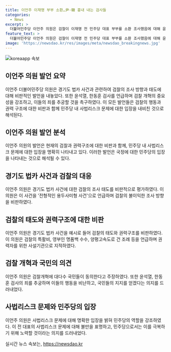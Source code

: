 ```yaml
---
title: 이언주 이재명 부부 소환…尹·韓 흉내 내는 검사들
categories:
  - News
excerpt: >
  더불어민주당 이언주 의원은 검찰이 이재명 전 민주당 대표 부부를 소환 조사했음에 대해 윤석열, 한동훈 흉내를 내는 어설픈 검사라며 비판했다. 또한, 경기도 법카 사건과 검찰의 태도에 대한 의견을 밝혔으며 국민들의 검찰개혁 동의를 얻을 것이라고 언급했다. 이어, 이 전 대표의 사법리스크 문제를 언급하며 민주당 집권을 위협할 수도 있다고 주장했다. 이언주 의원은 8.18전당대회 최고위원 출마를 선언했다.
feature_text: >
  더불어민주당 이언주 의원은 검찰이 이재명 전 민주당 대표 부부를 소환 조사했음에 대해 윤석열, 한동훈 흉내를 내는 어설픈 검사라며 비판했다. 또한, 경기도 법카 사건과 검찰의 태도에 대한 의견을 밝혔으며 국민들의 검찰개혁 동의를 얻을 것이라고 언급했다. 이어, 이 전 대표의 사법리스크 문제를 언급하며 민주당 집권을 위협할 수도 있다고 주장했다. 이언주 의원은 8.18전당대회 최고위원 출마를 선언했다.
image: 'https://newsdao.kr/res/images/meta/newsdao_breakingnews.jpg'
---
```


<p><img src="https://newsdao.kr/res/images/meta/newsdao_breakingnews.jpg" alt="koreaapp 속보" /></p>

<h2 data-ke-size="size26">이언주 의원 발언 요약</h2>

<p data-ke-size="size16">이언주 더불어민주당 의원은 경기도 법카 사건과 관련하여 검찰의 조사 방향과 태도에 대해 비판적인 발언을 내놓았다. 또한 윤석열, 한동훈 검사를 언급하며 검찰 개혁의 중요성을 강조하고, 이들의 죄를 추궁할 것을 촉구하였다. 이 모든 발언들은 검찰의 행동과 권력 구조에 대한 비판과 함께 민주당 내 사법리스크 문제에 대한 입장을 내비친 것으로 해석된다.</p>

<h2 data-ke-size="size26">이언주 의원 발언 분석</h2>

<p data-ke-size="size16">이언주 의원의 발언은 현재의 검찰과 권력구조에 대한 비판과 함께, 민주당 내 사법리스크 문제에 대한 입장을 명확히 나타내고 있다. 이러한 발언은 국정에 대한 민주당의 입장을 나타내는 것으로 해석될 수 있다.</p>

<h2 data-ke-size="size26">경기도 법카 사건과 검찰의 대응</h2>

<p data-ke-size="size16">이언주 의원은 경기도 법카 사건에 대한 검찰의 조사 태도를 비판적으로 평가하였다. 이 의원은 이 사건을 '전형적인 용두사미형 사건'으로 언급하며 검찰의 불이익한 조사 방향을 비판하였다.</p>

<h2 data-ke-size="size26">검찰의 태도와 권력구조에 대한 비판</h2>

<p data-ke-size="size16">이언주 의원은 경기도 법카 사건을 예시로 들어 검찰의 태도와 권력구조를 비판하였다. 이 의원은 검찰의 특활비, 영부인 명품백 수수, 양평고속도로 건 조례 등을 언급하며 권력자를 위한 사설기관으로 지적하였다.</p>

<h2 data-ke-size="size26">검찰 개혁과 국민의 의견</h2>

<p data-ke-size="size16">이언주 의원은 검찰개혁에 대다수 국민들이 동의한다고 주장하였다. 또한 윤석열, 한동훈 검사의 죄를 추궁하며 이들의 행동을 비난하고, 국민들의 지지를 얻겠다는 의지를 드러내었다.</p>

<h2 data-ke-size="size26">사법리스크 문제와 민주당의 입장</h2>

<p data-ke-size="size16">이언주 의원은 사법리스크 문제에 대해 명확한 입장을 밝혀 민주당의 역할을 강조하였다. 이 전 대표의 사법리스크 문제에 대해 불만을 표명하고, 민주당으로서는 이를 극복하기 위해 노력할 것이라는 의지를 드러내었다.</p>
실시간 뉴스 속보는, <a href="https://newsdao.kr" rel="dofollow">https://newsdao.kr</a>


